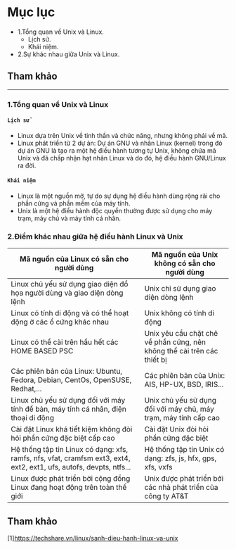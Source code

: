 # Mục lục  
- 1.Tổng quan về Unix và Linux.
  - Lịch sử.
  - Khái niệm.
- 2.Sự khác nhau giữa Unix và Linux.  

## Tham khảo  

---

### 1.Tổng quan về Unix và Linux

#### `Lịch sử`
- Linux dựa trên Unix về tinh thần và chức năng, nhưng không phải về mã.  
- Linux phát triển từ 2 dự án: Dự án GNU và nhân Linux (kernel) trong đó dự án GNU là tạo ra một hệ điều hành tương tự Unix, không chứa mã Unix và đã chấp nhận hạt nhân Linux và do đó, hệ điều hành GNU/Linux ra đời.  
#### `Khái niệm`
- Linux là một nguồn mở, tự do sự dụng hệ điều hành dùng rộng rãi cho phần cứng và phần mềm của máy tính.  
- Unix là một hệ điều hành độc quyền thường được sử dụng cho máy trạm, máy chủ và máy tính cá nhân.   
### 2.Điểm khác nhau giữa hệ điều hành Linux và Unix   
|Mã nguồn của Linux có sẵn cho người dùng|Mã nguồn của Unix không có sẵn cho người dùng|  
|----|----|  
|Linux chủ yếu sử dụng giao diện đồ họa người dùng và giao diện dòng lệnh|Unix chỉ sử dụng giao diện dòng lệnh|  
|Linux có tính di động và có thể hoạt động ở các ổ cứng khác nhau|Unix không có tính di động|  
|Linux có thể cài trên hầu hết các HOME BASED PSC|Unix yêu cầu chặt chẽ về phần cứng, nên không thể cài trên các thiết bị|  
|Các phiên bản của Linux: Ubuntu, Fedora, Debian, CentOs, OpenSUSE, Redhat,...|Các phiên bản của Unix: AIS, HP-UX, BSD, IRIS...|  
|Linux chủ yếu sử dụng đối với máy tính để bàn, máy tính cá nhân, điện thoại di động| Unix chủ yếu sử dụng đối với máy chủ, máy trạm, máy tính cấp cao|  
|Cài đặt Linux khá tiết kiệm không đòi hỏi phần cứng đặc biệt cấp cao|Cài đặt Unix đòi hỏi phần cứng đặc biệt|  
|Hệ thống tập tin Linux có dạng: xfs, ramfs, nfs, vfat, cramfsm ext3, ext4, ext2, ext1, ufs, autofs, devpts, ntfs...|Hệ thống tập tin Unix có dạng: zfs, js, hfx, gps, xfs, vxfs|  
|Linux được phát triển bởi cộng đồng Linux đang hoạt động trên toàn thế giới|Unix được phát triển bởi các nhà phát triển của công ty AT&T|   

## Tham khảo  

[1]https://techshare.vn/linux/sanh-dieu-hanh-linux-va-unix  







